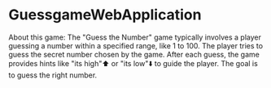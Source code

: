 # GuessgameWebApplication
About this game: The "Guess the Number" game typically involves a player guessing a number within a specified range, like 1 to 100. The player tries to guess the secret number chosen by the game. After each guess, the game provides hints like "its high"⬆️ or "its low"⬇️ to guide the player. The goal is to guess the right number.
